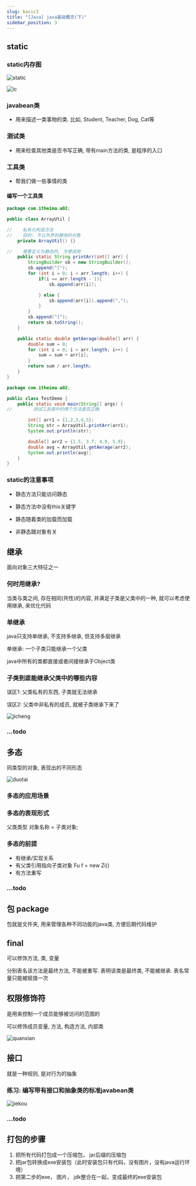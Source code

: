 ```yaml
---
slug: basic3
title: "[Java] java基础概念(下)"
sidebar_position: 3
---
```


## static

### static内存图

![static](assets/static.jpg)

![ic](assets/ic.jpg)

### javabean类

- 用来描述一类事物的类. 比如, Student, Teacher, Dog, Cat等

### 测试类

- 用来检查其他类是否书写正确, 带有main方法的类, 是程序的入口

### 工具类

- 帮我们做一些事情的类

#### 编写一个工具类

```java
package com.itheima.a02;

public class ArrayUtil {

//    私有化构造方法
//    目的: 不让外界创建他的对象
    private ArrayUtil() {}

//    需要定义为静态的, 方便调用
    public static String printArr(int[] arr) {
        StringBuilder sb = new StringBuilder();
        sb.append("[");
        for (int i = 0; i < arr.length; i++) {
            if(i == arr.length - 1){
                sb.append(arr[i]);

            } else {
                sb.append(arr[i]).append(",");
            }
        }
        sb.append("]");
        return sb.toString();
    }

    public static double getAerage(double[] arr) {
        double sum = 0;
        for (int i = 0; i < arr.length; i++) {
            sum = sum + arr[i];
        }
        return sum / arr.length;
    }
}

package com.itheima.a02;

public class TestDemo {
    public static void main(String[] args) {
//        测试工具类中的两个方法是否正确

        int[] arr1 = {1,2,3,4,5};
        String str = ArrayUtil.printArr(arr1);
        System.out.println(str);

        double[] arr2 = {1.5, 3.7, 4.9, 5.9};
        double avg = ArrayUtil.getAerage(arr2);
        System.out.println(avg);
    }
}

```

### static的注意事项

- 静态方法只能访问静态
- 静态方法中没有this关键字

- 静态随着类的加载而加载
- 非静态跟对象有关

## 继承

面向对象三大特征之一

### 何时用继承?

当类与类之间, 存在相同(共性)的内容, 并满足子类是父类中的一种, 就可以考虑使用继承, 来优化代码

### 单继承

java只支持单继承, 不支持多继承, 但支持多层继承

单继承: 一个子类只能继承一个父类

java中所有的类都直接或者间接继承于Object类

### 子类到底能继承父类中的哪些内容

误区1: 父类私有的东西, 子类就无法继承

误区2: 父类中非私有的成员, 就被子类继承下来了

![jicheng](assets/jicheng.jpg)

### ...todo

## 多态

同类型的对象, 表现出的不同形态

![duotai](assets/duotai.jpg)

### 多态的应用场景

### 多态的表现形式

父类类型 对象名称 = 子类对象;

### 多态的前提

- 有继承/实现关系
- 有父类引用指向子类对象 Fu f = new Zi()
- 有方法重写

### ...todo

## 包 package

包就是文件夹, 用来管理各种不同功能的java类, 方便后期代码维护

## final

可以修饰方法, 类, 变量

分别表名该方法是最终方法, 不能被重写. 表明该类是最终类, 不能被继承. 表名常量只能被赋值一次

## 权限修饰符

是用来控制一个成员能够被访问的范围的

可以修饰成员变量, 方法, 构造方法, 内部类

![quanxian](assets/quanxian.jpg)

## 接口

就是一种规则, 是对行为的抽象

### 练习: 编写带有接口和抽象类的标准javabean类

![jiekou](assets/jiekou.jpg)

### ...todo

## 打包的步骤

1. 把所有代码打包成一个压缩包， jar后缀的压缩包
2. 把jar包转换成exe安装包（此时安装包只有代码，没有图片，没有java运行环境）
3. 把第二步的exe， 图片， jdk整合在一起，变成最终的exe安装包



